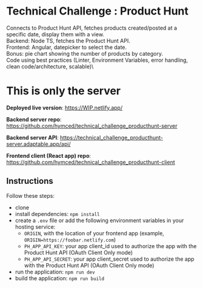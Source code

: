 # Technical Challenge : Product Hunt

Connects to Product Hunt API, fetches products created/posted at a specific date, display them with a view.\
Backend: Node TS, fetches the Product Hunt API.\
Frontend: Angular, datepicker to select the date.\
Bonus: pie chart showing the number of products by category.\
Code using best practices (Linter, Environment Variables, error handling, clean code/architecture, scalable)\

# This is only the server

**Deployed live version**: https://WIP.netlify.app/

**Backend server repo**: https://github.com/hymced/technical_challenge_producthunt-server

**Backend server API**: https://technical_challenge_producthunt-server.adaptable.app/api/

**Frontend client (React app) repo**: https://github.com/hymced/technical_challenge_producthunt-client

## Instructions

Follow these steps:
- clone 
- install dependencies: `npm install`
- create a `.env` file or add the following environment variables in your hosting service:
  - `ORIGIN`, with the location of your frontend app (example, `ORIGIN=https://foobar.netlify.com`)
  - `PH_APP_API_KEY`: your app client_id used to authorize the app with the Product Hunt API (OAuth Client Only mode)
  - `PH_APP_API_SECRET`: your app client_secret used to authorize the app with the Product Hunt API (OAuth Client Only mode)
- run the application: `npm run dev`
- build the application: `npm run build`